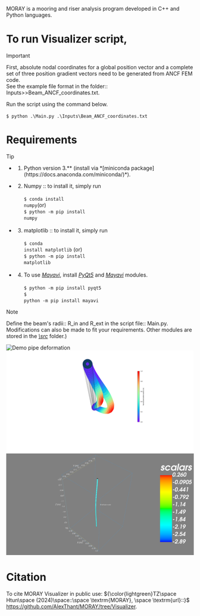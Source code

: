 MORAY is a mooring and riser analysis program developed in C++ and Python languages.

# To run Visualizer script, 
>[!IMPORTANT]
><p>First, absolute nodal coordinates for a global position vector and a complete set of three position gradient vectors need to be generated from ANCF FEM code.<br>
>See the example file format in the folder:: Inputs>>Beam_ANCF_coordinates.txt.</p>

<p>Run the script using the command below.</p>
<code>$ python .\Main.py .\Inputs\Beam_ANCF_coordinates.txt</code>

 # Requirements
 >[!TIP]
 > - 1. <p> Python version 3.** (install via *[miniconda package](https://docs.anaconda.com/miniconda/)*).<br>
 > - 2. Numpy :: to install it, simply run<br><br>
 ><code>$ conda install numpy</code>(or)<br>
 ><code>$ python -m pip install numpy</code><br><br>
 > - 3. matplotlib :: to install it, simply run<br><br>
 ><code>$ conda install matplotlib</code> (or)<br> 
 ><code>$ python -m pip install matplotlib</code><br><br>
 > - 4. To use *[Mayavi](https://mayavi.readthedocs.io/en/latest/)*, install *[PyQt5](https://pypi.org/project/PyQt5/)* and *[Mayavi](https://mayavi.readthedocs.io/en/latest/)* modules.<br><br>
><code>$ python -m pip install pyqt5</code><br>
><code>$ python -m pip install mayavi</code></p>

 >[!NOTE]
 >Define the beam's radii:: R_in and R_ext in the script file:: Main.py.
 >Modifications can also be made to fit your requirements. Other modules are stored in the *[\src](https://github.com/AlexThant/MORAY/blob/Visualizer/Visualizer/src)* folder.)


![Demo pipe deformation](https://github.com/AlexThant/MORAY/blob/Visualizer/Visualizer/Drill_pipe_demo_display.png?raw=true)
![Demo_twisted_pipe](https://github.com/AlexThant/MORAY/blob/Visualizer/Visualizer/Demo_twisted_ANCF_pipe.png?raw=true)
![Demo pipe deformation in Mayavi](https://github.com/AlexThant/MORAY/blob/Visualizer/ANCF_pipe_snapshot.png?raw=true)


# Citation
To cite MORAY Visualizer in public use:
${\color{lightgreen}TZ\space Htun\space (2024)\space::\space \textrm{MORAY}, \space \textrm{url}::}$ https://github.com/AlexThant/MORAY/tree/Visualizer.

